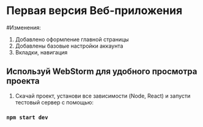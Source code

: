 # Первая версия Веб-приложения
#Изменения: 
1) Добавлено оформление главной страницы
2) Добавлены базовые настройки аккаунта
3) Вкладки, навигация

## Используй WebStorm для удобного просмотра проекта
1. Скачай проект, установи все зависимости (Node, React) и запусти тестовый сервер с помощью:
### `npm start dev`

